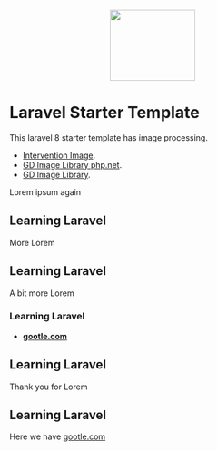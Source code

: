 <p align="center"><a href="https://devlemmon.com" target="_blank"><img src="https://devlemmon.com/media/running_plumber.png" style="margin-top:30px;height:125px;width:150px;"></a></p>

# Laravel Starter Template

This laravel 8 starter template has image processing.

- [Intervention Image](http://image.intervention.io).
- [GD Image Library php.net](https://www.php.net/manual/en/book.image.php).
- [GD Image Library](https://libgd.github.io).

Lorem ipsum again

## Learning Laravel

More Lorem

## Learning Laravel

A bit more Lorem

### Learning Laravel

- **[gootle.com](https://google.com)**

## Learning Laravel

Thank you for Lorem

## Learning Laravel

Here we have [gootle.com](https://google.com)

